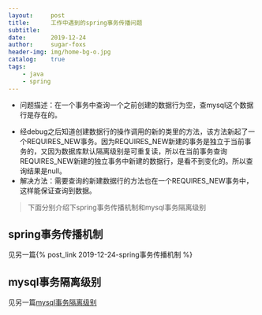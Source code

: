 ```yaml
---
layout:     post
title:      工作中遇到的spring事务传播问题
subtitle:   
date:       2019-12-24
author:     sugar-foxs
header-img: img/home-bg-o.jpg
catalog: 	true
tags:
    - java
    - spring
---
```


- 问题描述：在一个事务中查询一个之前创建的数据行为空，查mysql这个数据行是存在的。
<!-- more -->
- 经debug之后知道创建数据行的操作调用的新的类里的方法，该方法新起了一个REQUIRES_NEW事务。因为REQUIRES_NEW新建的事务是独立于当前事务的，又因为数据库默认隔离级别是可重复读，所以在当前事务查询REQUIRES_NEW新建的独立事务中新建的数据行，是看不到变化的。所以查询结果是null。
- 解决方法：需要查询的新建数据行的方法也在一个REQUIRES_NEW事务中，这样能保证查询到数据。

> 下面分别介绍下spring事务传播机制和mysql事务隔离级别

## spring事务传播机制
见另一篇{% post_link 2019-12-24-spring事务传播机制 %}

## mysql事务隔离级别
见另一篇[mysql事务隔离级别]()
